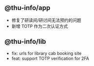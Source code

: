 ## @thu-info/app
- 修复了研读间/研讨间无法预约的问题
- 新增 TOTP 作为二次认证方式

## @thu-info/lib
- fix: urls for library cab booking site
- feat: support TOTP verification for 2FA
